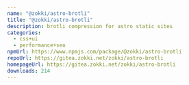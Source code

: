 ```yaml
---
name: "@zokki/astro-brotli"
title: "@zokki/astro-brotli"
description: brotli compression for astro static sites
categories:
  - css+ui
  - performance+seo
npmUrl: https://www.npmjs.com/package/@zokki/astro-brotli
repoUrl: https://gitea.zokki.net/zokki/astro-brotli
homepageUrl: https://gitea.zokki.net/zokki/astro-brotli
downloads: 214
---
```

